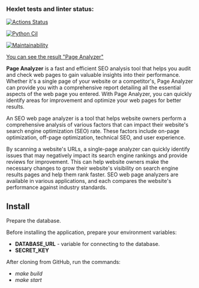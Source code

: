 ### Hexlet tests and linter status:
[![Actions Status](https://github.com/JuliaMezenova/python-project-83/actions/workflows/hexlet-check.yml/badge.svg)](https://github.com/JuliaMezenova/python-project-83/actions)

[![Python CiI](https://github.com/JuliaMezenova/python-project-83/actions/workflows/page_analyzer.yml/badge.svg)](https://github.com/JuliaMezenova/python-project-83/actions/workflows/page_analyzer.yml)

[![Maintainability](https://api.codeclimate.com/v1/badges/b98c48cf5e7737fb7e92/maintainability)](https://codeclimate.com/github/JuliaMezenova/python-project-83/maintainability)

[You can see the result "Page Analyzer"](https://page-analyzer-ynqn.onrender.com/)

**Page Analyzer** is a fast and efficient SEO analysis tool that helps you audit and check web pages to gain valuable insights into their performance. Whether it's a single page of your website or a competitor's, Page Analyzer can provide you with a comprehensive report detailing all the essential aspects of the web page you entered. With Page Analyzer, you can quickly identify areas for improvement and optimize your web pages for better results.

An SEO web page analyzer is a tool that helps website owners perform a comprehensive analysis of various factors that can impact their website's search engine optimization (SEO) rate. These factors include on-page optimization, off-page optimization, technical SEO, and user experience.

By scanning a website's URLs, a single-page analyzer can quickly identify issues that may negatively impact its search engine rankings and provide reviews for improvement. This can help website owners make the necessary changes to grow their website's visibility on search engine results pages and help them rank faster. SEO web page analyzers are available in various applications, and each compares the website's performance against industry standards.

## Install

Prepare the database.

Before installing the application, prepare your environment variables:
+ **DATABASE_URL** - variable for connecting to the database.
+ **SECRET_KEY**

After cloning from GitHub, run the commands:
+ *make build*
+ *make start*
